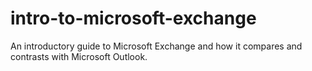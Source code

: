 # intro-to-microsoft-exchange
An introductory guide to Microsoft Exchange and how it compares and contrasts with Microsoft Outlook. 
